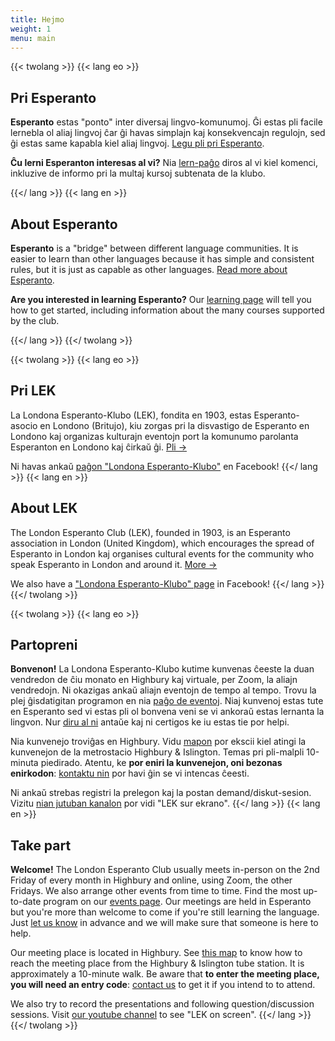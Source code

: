 ```yaml
---
title: Hejmo
weight: 1
menu: main
---
```


<!-- {{< palette >}} -->

{{< twolang >}}
  {{< lang eo >}}
## Pri Esperanto

**Esperanto** estas "ponto" inter diversaj lingvo-komunumoj. Ĝi estas pli facile lernebla ol aliaj lingvoj ĉar ĝi havas simplajn kaj konsekvencajn regulojn, sed ĝi estas same kapabla kiel aliaj lingvoj. [Legu pli pri Esperanto](esperanto).

**Ĉu lerni Esperanton interesas al vi?** Nia [lern-paĝo](lernu) diros al vi kiel komenci, inkluzive de informo pri la multaj kursoj subtenata de la klubo.

  {{</ lang >}}
  {{< lang en >}}
## About Esperanto

**Esperanto** is a "bridge" between different language communities. It is easier to learn than other languages because it has simple and consistent rules, but it is just as capable as other languages. [Read more about Esperanto](esperanto).

**Are you interested in learning Esperanto?** Our [learning page](lernu) will tell you how to get started, including information about the many courses supported by the club.

  {{</ lang >}}
{{</ twolang >}}

{{< twolang >}}
  {{< lang eo >}}
## Pri LEK

La Londona Esperanto-Klubo (LEK), fondita en 1903, estas Esperanto-asocio en Londono (Britujo), kiu zorgas pri la disvastigo de Esperanto en Londono kaj organizas kulturajn eventojn port la komunumo parolanta Esperanton en Londono kaj ĉirkaŭ ĝi. [Pli →](pri)

Ni havas ankaŭ [paĝon "Londona Esperanto-Klubo"](https://www.facebook.com/groups/168574686510076) en Facebook!
  {{</ lang >}}
  {{< lang en >}}
## About LEK

The London Esperanto Club (LEK), founded in 1903, is an Esperanto association in London (United Kingdom), which encourages the spread of Esperanto in London kaj organises cultural events for the community who speak Esperanto in London and around it. [More →](pri)

We also have a ["Londona Esperanto-Klubo" page](https://www.facebook.com/groups/168574686510076) in Facebook!
  {{</ lang >}}
{{</ twolang >}}

{{< twolang >}}
  {{< lang eo >}}
## Partopreni

**Bonvenon!** La Londona Esperanto-Klubo kutime kunvenas ĉeeste la duan vendredon de ĉiu monato en Highbury kaj virtuale, per Zoom, la aliajn vendredojn. Ni okazigas ankaŭ aliajn eventojn de tempo al tempo. Trovu la plej ĝisdatigitan programon en nia [paĝo de eventoj](eventoj). Niaj kunvenoj estas tute en Esperanto sed vi estas pli ol bonvena veni se vi ankoraŭ estas lernanta la lingvon. Nur [diru al ni](kontaktu) antaŭe kaj ni certigos ke iu estas tie por helpi.

Nia kunvenejo troviĝas en Highbury. Vidu [mapon](https://goo.gl/maps/XyiKwLQxoYidtWvS9) por ekscii kiel atingi la kunvenejon de la metrostacio Highbury & Islington. Temas pri pli-malpli 10-minuta piedirado. Atentu, ke **por eniri la kunvenejon, oni bezonas enirkodon**: [kontaktu nin](kontaktu) por havi ĝin se vi intencas ĉeesti.

Ni ankaŭ strebas registri la prelegon kaj la postan demand/diskut-sesion. Vizitu [nian jutuban kanalon](https://www.youtube.com/channel/UCiN6RS-t5RDEKZy2ThCNnDg/videos) por vidi "LEK sur ekrano".
  {{</ lang >}}
  {{< lang en >}}
## Take part

**Welcome!** The London Esperanto Club usually meets in-person on the 2nd Friday of every month in Highbury and online, using Zoom, the other Fridays. We also arrange other events from time to time. Find the most up-to-date program on our [events page](eventoj). Our meetings are held in Esperanto but you're more than welcome to come if you're still learning the language. Just [let us know](kontaktu) in advance and we will make sure that someone is here to help.

Our meeting place is located in Highbury. See [this map](https://goo.gl/maps/XyiKwLQxoYidtWvS9) to know how to reach the meeting place from the Highbury & Islington tube station. It is approximately a 10-minute walk. Be aware that **to enter the meeting place, you will need an entry code**: [contact us](kontaktu) to get it if you intend to to attend.

We also try to record the presentations and following question/discussion sessions. Visit [our youtube channel](https://www.youtube.com/channel/UCiN6RS-t5RDEKZy2ThCNnDg/videos) to see "LEK on screen".
  {{</ lang >}}
{{</ twolang >}}
